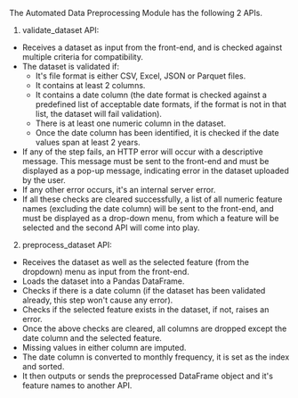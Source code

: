 The Automated Data Preprocessing Module has the following 2 APIs.

1. validate_dataset API:
- Receives a dataset as input from the front-end, and is checked against multiple criteria for compatibility.
- The dataset is validated if:
  - It's file format is either CSV, Excel, JSON or Parquet files.
  - It contains at least 2 columns.
  - It contains a date column (the date format is checked against a predefined list of acceptable date formats, if the format is not in that list, the dataset will fail validation).
  - There is at least one numeric column in the dataset.
  - Once the date column has been identified, it is checked if the date values span at least 2 years.
- If any of the step fails, an HTTP error will occur with a descriptive message. This message must be sent to the front-end and must be displayed as a pop-up message, indicating error in the dataset uploaded by the user.
- If any other error occurs, it's an internal server error.
- If all these checks are cleared successfully, a list of all numeric feature names (excluding the date column) will be sent to the front-end, and must be displayed as a drop-down menu, from which a feature will be selected and the second API will come into play.

2. preprocess_dataset API:
- Receives the dataset as well as the selected feature (from the dropdown) menu as input from the front-end.
- Loads the dataset into a Pandas DataFrame.
- Checks if there is a date column (if the dataset has been validated already, this step won't cause any error).
- Checks if the selected feature exists in the dataset, if not, raises an error.
- Once the above checks are cleared, all columns are dropped except the date column and the selected feature.
- Missing values in either column are imputed.
- The date column is converted to monthly frequency, it is set as the index and sorted.
- It then outputs or sends the preprocessed DataFrame object and it's feature names to another API.
